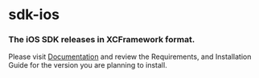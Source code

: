 # sdk-ios

### The iOS SDK releases in XCFramework format.

Please visit [Documentation](https://sensibill.github.io/spend-manager-docs/) and review the Requirements, and Installation Guide for the version you are planning to install.
